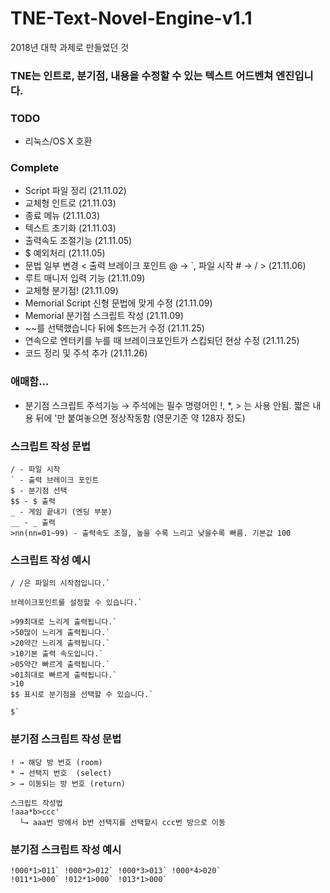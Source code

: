 # TNE-Text-Novel-Engine-v1.1
2018년 대학 과제로 만들었던 것

### TNE는 인트로, 분기점, 내용을 수정할 수 있는 텍스트 어드벤쳐 엔진입니다.

### TODO 
- 리눅스/OS X 호환

### Complete
- Script 파일 정리 (21.11.02)
- 교체형 인트로 (21.11.03) 
- 종료 메뉴 (21.11.03)
- 텍스트 초기화 (21.11.03)
- 출력속도 조절기능 (21.11.05)
- $ 예외처리 (21.11.05)
- 문법 일부 변경 < 출력 브레이크 포인트 @ → `, 파일 시작 # → / > (21.11.06)
- 루트 매니저 입력 기능 (21.11.09)
- 교체형 분기점! (21.11.09)
- Memorial Script 신형 문법에 맞게 수정 (21.11.09)
- Memorial 분기점 스크립트 작성 (21.11.09)
- ~~를 선택했습니다 뒤에 $뜨는거 수정 (21.11.25)
- 연속으로 엔터키를 누를 때 브레이크포인트가 스킵되던 현상 수정 (21.11.25)
- 코드 정리 및 주석 추가 (21.11.26)

### 애매함...
- 분기점 스크립트 주석기능 → 주석에는 필수 명령어인 !, *, > 는 사용 안됨. 짧은 내용 뒤에 '만 붙여놓으면 정상작동함 (영문기준 약 128자 정도)

### 스크립트 작성 문법
```
/ - 파일 시작
` - 출력 브레이크 포인트
$ - 분기점 선택
$$ - $ 출력
_ - 게임 끝내기 (엔딩 부분)
__ - _ 출력
>nn(nn=01~99) - 출력속도 조절, 높을 수록 느리고 낮을수록 빠름. 기본값 100
```

### 스크립트 작성 예시
```
/ /은 파일의 시작점입니다.`

브레이크포인트를 설정할 수 있습니다.`

>99최대로 느리게 출력됩니다.`
>50많이 느리게 출력됩니다.`
>20약간 느리게 출력됩니다.`
>10기본 출력 속도입니다.`
>05약간 빠르게 출력됩니다.`
>01최대로 빠르게 출력됩니다.`
>10
$$ 표시로 분기점을 선택할 수 있습니다.`

$`
```

### 분기점 스크립트 작성 문법
```
! → 해당 방 번호 (room) 
* → 선택지 번호  (select)
> → 이동되는 방 번호 (return)

스크립트 작성법
!aaa*b>ccc'
  └→ aaa번 방에서 b번 선택지를 선택할시 ccc번 방으로 이동
```

### 분기점 스크립트 작성 예시
```
!000*1>011` !000*2>012` !000*3>013` !000*4>020`
!011*1>000` !012*1>000` !013*1>000`
```

